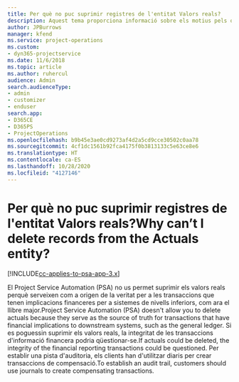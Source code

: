 ```yaml
---
title: Per què no puc suprimir registres de l'entitat Valors reals?
description: Aquest tema proporciona informació sobre els motius pels quals no podeu suprimir registres de l'entitat de valors reals.
author: JPBurrows
manager: kfend
ms.service: project-operations
ms.custom:
- dyn365-projectservice
ms.date: 11/6/2018
ms.topic: article
ms.author: ruhercul
audience: Admin
search.audienceType:
- admin
- customizer
- enduser
search.app:
- D365CE
- D365PS
- ProjectOperations
ms.openlocfilehash: b9b45e3ae0cd9273af4d2a5cd9cce30502c0aa78
ms.sourcegitcommit: 4cf1dc1561b92fca4175f0b3813133c5e63ce8e6
ms.translationtype: HT
ms.contentlocale: ca-ES
ms.lasthandoff: 10/28/2020
ms.locfileid: "4127146"
---
```

# <a name="why-cant-i-delete-records-from-the-actuals-entity"></a><span data-ttu-id="48aab-103">Per què no puc suprimir registres de l'entitat Valors reals?</span><span class="sxs-lookup"><span data-stu-id="48aab-103">Why can’t I delete records from the Actuals entity?</span></span>

[!INCLUDE[cc-applies-to-psa-app-3.x](../includes/cc-applies-to-psa-app-3x.md)]

<span data-ttu-id="48aab-104">El Project Service Automation (PSA) no us permet suprimir els valors reals perquè serveixen com a origen de la veritat per a les transaccions que tenen implicacions financeres per a sistemes de nivells inferiors, com ara el llibre major.</span><span class="sxs-lookup"><span data-stu-id="48aab-104">Project Service Automation (PSA) doesn't allow you to delete actuals because they serve as the source of truth for transactions that have financial implications to downstream systems, such as the general ledger.</span></span> <span data-ttu-id="48aab-105">Si es poguessin suprimir els valors reals, la integritat de les transaccions d'informació financera podria qüestionar-se.</span><span class="sxs-lookup"><span data-stu-id="48aab-105">If actuals could be deleted, the integrity of the financial reporting transactions could be questioned.</span></span> <span data-ttu-id="48aab-106">Per establir una pista d'auditoria, els clients han d'utilitzar diaris per crear transaccions de compensació.</span><span class="sxs-lookup"><span data-stu-id="48aab-106">To establish an audit trail, customers should use journals to create compensating transactions.</span></span>

